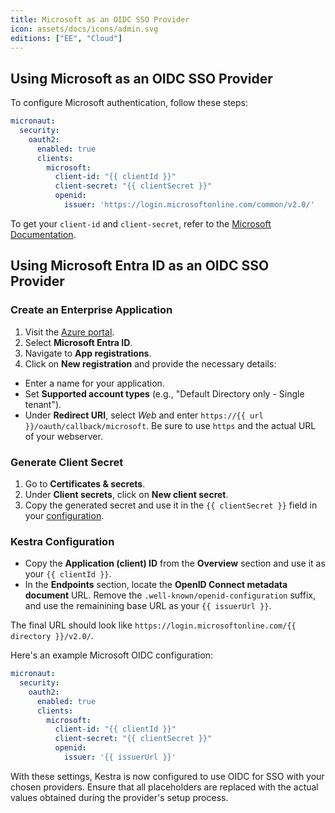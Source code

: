 ```yaml
---
title: Microsoft as an OIDC SSO Provider
icon: assets/docs/icons/admin.svg
editions: ["EE", "Cloud"]
---
```


## Using Microsoft as an OIDC SSO Provider

To configure Microsoft authentication, follow these steps:

```yaml
micronaut:
  security:
    oauth2:
      enabled: true
      clients:
        microsoft:
          client-id: "{{ clientId }}"
          client-secret: "{{ clientSecret }}"
          openid:
            issuer: 'https://login.microsoftonline.com/common/v2.0/'
```

To get your `client-id` and `client-secret`, refer to the [Microsoft Documentation](https://learn.microsoft.com/en-us/entra/identity-platform/v2-protocols-oidc).

## Using Microsoft Entra ID as an OIDC SSO Provider

### Create an Enterprise Application

1. Visit the [Azure portal](https://portal.azure.com/).
2. Select **Microsoft Entra ID**.
3. Navigate to **App registrations**.
4. Click on **New registration** and provide the necessary details:
- Enter a name for your application.
- Set **Supported account types** (e.g., "Default Directory only - Single tenant").
- Under **Redirect URI**, select *Web* and enter `https://{{ url }}/oauth/callback/microsoft`. Be sure to use `https` and the actual URL of your webserver.

### Generate Client Secret

1. Go to **Certificates & secrets**.
2. Under **Client secrets**, click on **New client secret**.
3. Copy the generated secret and use it in the `{{ clientSecret }}` field in your [configuration](../../../configuration/index.md).

### Kestra Configuration

- Copy the **Application (client) ID** from the **Overview** section and use it as your `{{ clientId }}`.
- In the **Endpoints** section, locate the **OpenID Connect metadata document** URL. Remove the `.well-known/openid-configuration` suffix, and use the remainining base URL as your `{{ issuerUrl }}`.

The final URL should look like `https://login.microsoftonline.com/{{ directory }}/v2.0/`.

Here's an example Microsoft OIDC configuration:

```yaml
micronaut:
  security:
    oauth2:
      enabled: true
      clients:
        microsoft:
          client-id: "{{ clientId }}"
          client-secret: "{{ clientSecret }}"
          openid:
            issuer: '{{ issuerUrl }}'
```

With these settings, Kestra is now configured to use OIDC for SSO with your chosen providers. Ensure that all placeholders are replaced with the actual values obtained during the provider's setup process.
